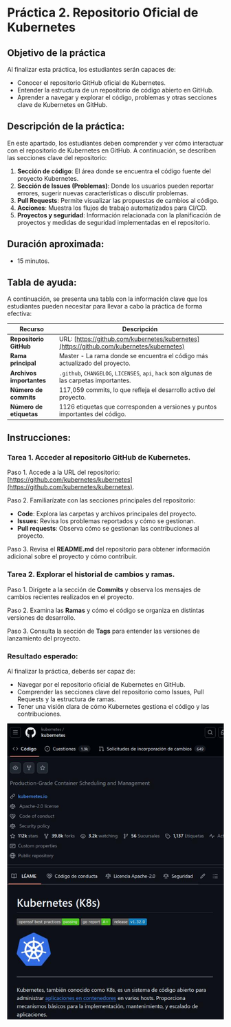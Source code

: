# Práctica 2. Repositorio Oficial de Kubernetes

## Objetivo de la práctica

Al finalizar esta práctica, los estudiantes serán capaces de:

- Conocer el repositorio GitHub oficial de Kubernetes.
- Entender la estructura de un repositorio de código abierto en GitHub.
- Aprender a navegar y explorar el código, problemas y otras secciones clave de Kubernetes en GitHub.

## Descripción de la práctica:

En este apartado, los estudiantes deben comprender y ver cómo interactuar con el repositorio de Kubernetes en GitHub. A continuación, se describen las secciones clave del repositorio:

1. **Sección de código**: El área donde se encuentra el código fuente del proyecto Kubernetes.
2. **Sección de Issues (Problemas)**: Donde los usuarios pueden reportar errores, sugerir nuevas características o discutir problemas.
3. **Pull Requests**: Permite visualizar las propuestas de cambios al código.
4. **Acciones**: Muestra los flujos de trabajo automatizados para CI/CD.
5. **Proyectos y seguridad**: Información relacionada con la planificación de proyectos y medidas de seguridad implementadas en el repositorio.

## Duración aproximada:

- 15 minutos.

## Tabla de ayuda:

A continuación, se presenta una tabla con la información clave que los estudiantes pueden necesitar para llevar a cabo la práctica de forma efectiva:

| Recurso                  | Descripción                                                                                |
| ------------------------ | ------------------------------------------------------------------------------------------ |
| **Repositorio GitHub**   | URL: [https://github.com/kubernetes/kubernetes](https://github.com/kubernetes/kubernetes)  |
| **Rama principal**       | Master - La rama donde se encuentra el código más actualizado del proyecto.                |
| **Archivos importantes** | `.github`, `CHANGELOG`, `LICENSES`, `api`, `hack` son algunas de las carpetas importantes. |
| **Número de commits**    | 117,059 commits, lo que refleja el desarrollo activo del proyecto.                         |
| **Número de etiquetas**  | 1126 etiquetas que corresponden a versiones y puntos importantes del código.               |

## Instrucciones:

### Tarea 1. Acceder al repositorio GitHub de Kubernetes.

Paso 1. Accede a la URL del repositorio: [https://github.com/kubernetes/kubernetes](https://github.com/kubernetes/kubernetes).

Paso 2. Familiarízate con las secciones principales del repositorio: 

- **Code**: Explora las carpetas y archivos principales del proyecto.
- **Issues**: Revisa los problemas reportados y cómo se gestionan.
- **Pull requests**: Observa cómo se gestionan las contribuciones al proyecto.

Paso 3. Revisa el **README.md** del repositorio para obtener información adicional sobre el proyecto y cómo contribuir.

### Tarea 2. Explorar el historial de cambios y ramas.

Paso 1. Dirígete a la sección de **Commits** y observa los mensajes de cambios recientes realizados en el proyecto.

Paso 2. Examina las **Ramas** y cómo el código se organiza en distintas versiones de desarrollo.

Paso 3. Consulta la sección de **Tags** para entender las versiones de lanzamiento del proyecto.

### Resultado esperado:

Al finalizar la práctica, deberás ser capaz de:

- Navegar por el repositorio oficial de Kubernetes en GitHub.
- Comprender las secciones clave del repositorio como Issues, Pull Requests y la estructura de ramas.
- Tener una visión clara de cómo Kubernetes gestiona el código y las contribuciones.

![Imagen del resultado](./img.jpg)
